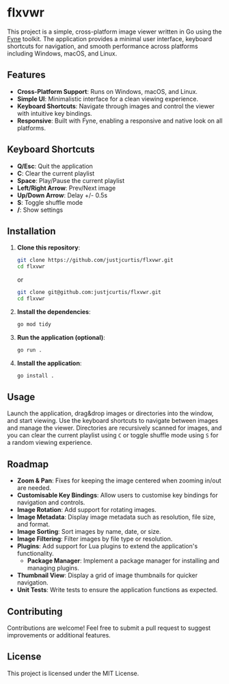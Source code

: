 # flxvwr

This project is a simple, cross-platform image viewer written in Go using the [Fyne](https://fyne.io/) toolkit. The application provides a minimal user interface, keyboard shortcuts for navigation, and smooth performance across platforms including Windows, macOS, and Linux.

## Features

- **Cross-Platform Support**: Runs on Windows, macOS, and Linux.
- **Simple UI**: Minimalistic interface for a clean viewing experience.
- **Keyboard Shortcuts**: Navigate through images and control the viewer with intuitive key bindings.
- **Responsive**: Built with Fyne, enabling a responsive and native look on all platforms.

## Keyboard Shortcuts

- **Q/Esc**: Quit the application
- **C**: Clear the current playlist
- **Space**: Play/Pause the current playlist
- **Left/Right Arrow**: Prev/Next image
- **Up/Down Arrow**: Delay +/- 0.5s
- **S**: Toggle shuffle mode
- **/**: Show settings

## Installation

1. **Clone this repository**:
   ```bash
   git clone https://github.com/justjcurtis/flxvwr.git
   cd flxvwr
   ```
   or
   ```bash
   git clone git@github.com:justjcurtis/flxvwr.git
   cd flxvwr
   ```

2. **Install the dependencies**:
    ```bash
    go mod tidy
    ```

3. **Run the application (optional)**:
   ```bash
   go run .
   ```
4. **Install the application**:
   ```bash
   go install .
   ```

## Usage

Launch the application, drag&drop images or directories into the window, and start viewing. Use the keyboard shortcuts to navigate between images and manage the viewer. Directories are recursively scanned for images, and you can clear the current playlist using `C` or toggle shuffle mode using `S` for a random viewing experience.

## Roadmap

- **Zoom & Pan**: Fixes for keeping the image centered when zooming in/out are needed.
- **Customisable Key Bindings**: Allow users to customise key bindings for navigation and controls.
- **Image Rotation**: Add support for rotating images.
- **Image Metadata**: Display image metadata such as resolution, file size, and format.
- **Image Sorting**: Sort images by name, date, or size.
- **Image Filtering**: Filter images by file type or resolution.
- **Plugins**: Add support for Lua plugins to extend the application's functionality.
    - **Package Manager**: Implement a package manager for installing and managing plugins.
- **Thumbnail View**: Display a grid of image thumbnails for quicker navigation.
- **Unit Tests**: Write tests to ensure the application functions as expected.

## Contributing

Contributions are welcome! Feel free to submit a pull request to suggest improvements or additional features.

## License

This project is licensed under the MIT License.
